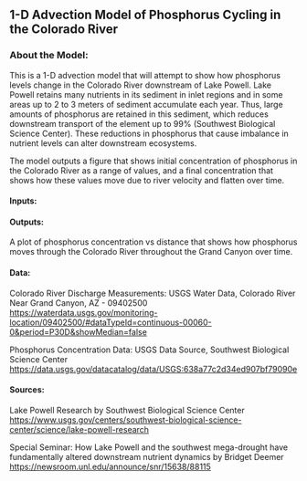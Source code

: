 ## 1-D Advection Model of Phosphorus Cycling in the Colorado River

### About the Model: 
This is a 1-D advection model that will attempt to show how phosphorus levels change in the Colorado River downstream of Lake Powell. Lake Powell retains many nutrients in its sediment in inlet regions and in some areas up to 2 to 3 meters of sediment accumulate each year. Thus, large amounts of phosphorus are retained in this sediment, which reduces downstream transport of the element up to 99% (Southwest Biological Science Center). These reductions in phosphorus that cause imbalance in nutrient levels can alter downstream ecosystems. 

The model outputs a figure that shows initial concentration of phosphorus in the Colorado River as a range of values, and a final concentration that shows how these values move due to river velocity and flatten over time. 


#### Inputs:


#### Outputs: 
A plot of phosphorus concentration vs distance that shows how phosphorus moves through the Colorado River throughout the Grand Canyon over time. 


#### Data:

Colorado River Discharge Measurements: USGS Water Data, Colorado River Near Grand Canyon, AZ - 09402500
https://waterdata.usgs.gov/monitoring-location/09402500/#dataTypeId=continuous-00060-0&period=P30D&showMedian=false 
    
Phosphorus Concentration Data: USGS Data Source, Southwest Biological Science Center 
https://data.usgs.gov/datacatalog/data/USGS:638a77c2d34ed907bf79090e  
    
#### Sources:

Lake Powell Research by Southwest Biological Science Center
https://www.usgs.gov/centers/southwest-biological-science-center/science/lake-powell-research 

Special Seminar: How Lake Powell and the southwest mega-drought have fundamentally altered downstream nutrient dynamics by Bridget Deemer
https://newsroom.unl.edu/announce/snr/15638/88115 

